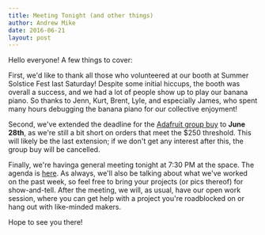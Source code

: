 ```yaml
---
title: Meeting Tonight (and other things)
author: Andrew Mike
date: 2016-06-21
layout: post
---
```


Hello everyone! A few things to cover:

First, we'd like to thank all those who volunteered at our booth at Summer Solstice Fest last Saturday! Despite some initial hiccups, the booth was overall a success, and we had a lot of people show up to play our banana piano. So thanks to Jenn, Kurt, Brent, Lyle, and especially James, who spent many hours debugging the banana piano for our collective enjoyment!

Second, we've extended the deadline for the [Adafruit group buy](https://wiki.hacksburg.org/adafruit_wish_list) to **June 28th**, as we're still a bit short on orders that meet the $250 threshold. This will likely be the last extension; if we don't get any interest after this, the group buy will be cancelled.

Finally, we're havinga general meeting tonight at 7:30 PM at the space. The agenda is [here](https://wiki.hacksburg.org/meetings:2016-06-14_general_meeting). As always, we'll also be talking about what we've worked on the past week, so feel free to bring your projects (or pics thereof) for show-and-tell. After the meeting, we will, as usual, have our open work session, where you can get help with a project you're roadblocked on or hang out with like-minded makers.

Hope to see you there!
